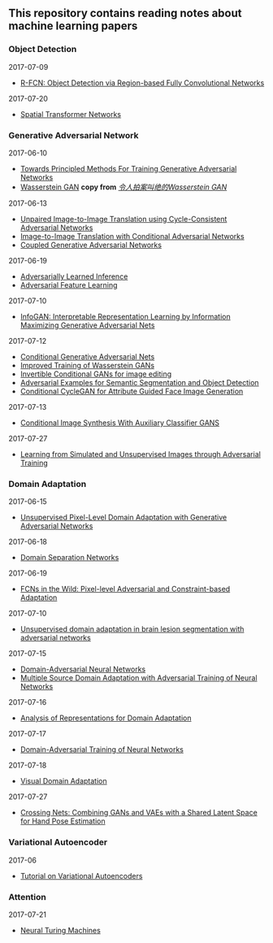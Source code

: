 ## This repository contains reading notes about machine learning papers
### Object Detection
2017-07-09
* [R-FCN: Object Detection via Region-based Fully Convolutional Networks](detection/R_FCN.md)

2017-07-20
* [Spatial Transformer Networks](detection/Spatial_Transformer_Networks.md)

### Generative Adversarial Network
2017-06-10
* [Towards Principled Methods For Training Generative Adversarial Networks](gan/Towards_Principled_Methods_For_Training_Generative_Adversarial_Networks.md)
* [Wasserstein GAN](gan/Wasserstein_GAN.md) **copy from** *[令人拍案叫绝的Wasserstein GAN](https://zhuanlan.zhihu.com/p/25071913?columnSlug=f00cb0979b57ab6d7f70e287b0cba55d)*

2017-06-13
* [Unpaired Image-to-Image Translation using Cycle-Consistent Adversarial Networks](gan/Unpaired_Image-to-Image_Translation_using_Cycle-Consistent_Adversarial_Networks.md)
* [Image-to-Image Translation with Conditional Adversarial Networks](gan/Image-to-Image_Translation_with_Conditional_Adversarial_Networks.md)
* [Coupled Generative Adversarial Networks](gan/Coupled_Generative_Adversarial_Networks.md)

2017-06-19
* [Adversarially Learned Inference](gan/Adversarially_Learned_Inference.md)
* [Adversarial Feature Learning](gan/Adversarial_Feature_Learning.md)

2017-07-10
* [InfoGAN: Interpretable Representation Learning by Information Maximizing Generative Adversarial Nets](gan/InfoGAN_Interpretable_epresentation_Learning_by_Information_Maximizing_Generative_Adversarial_Nets.md)

2017-07-12
* [Conditional Generative Adversarial Nets](gan/Conditional_Generative_Adversarial_Nets.md)
* [Improved Training of Wasserstein GANs](gan/Improved_Training_of_Wasserstein_GANs.md)
* [Invertible Conditional GANs for image editing](gan/Invertible_Conditional_GANs_for_image_editing.md)
* [Adversarial Examples for Semantic Segmentation and Object Detection](gan/Adversarial_Examples_for_Semantic_Segmentation_and_Object_Detection.md)
* [Conditional CycleGAN for Attribute Guided Face Image Generation](gan/Conditional_CycleGAN_for_Attribute_Guided_Face_Image_Generation.md)

2017-07-13
* [Conditional Image Synthesis With Auxiliary Classifier GANS](gan/Conditional_Image_Synthesis_With_Auxiliary_Classifier_GANS.md)

2017-07-27
* [Learning from Simulated and Unsupervised Images through Adversarial Training](gan/Learning_from_Simulated_and_Unsupervised_Images_through_Adversarial_Training.md)
### Domain Adaptation
2017-06-15
* [Unsupervised Pixel-Level Domain Adaptation with Generative Adversarial Networks](da/Unsupervised_Pixel-Level_Domain_Adaptation_with_Generative_Adversarial_Networks.md)

2017-06-18
* [Domain Separation Networks](da/Domain_Separation_Networks.md)

2017-06-19
* [FCNs in the Wild: Pixel-level Adversarial and Constraint-based Adaptation](da/FCNs_in_the_Wild_Pixel-level_Adversarial_and_Constraint-based_Adaptation.md)

2017-07-10
* [Unsupervised domain adaptation in brain lesion segmentation with adversarial networks](da/Unsupervised_domain_adaptation_in_brain_lesion_segmentation_with_adversarial_networks.md)

2017-07-15
* [Domain-Adversarial Neural Networks](da/Domain-Adversarial_Neural_Networks.md)
* [Multiple Source Domain Adaptation with Adversarial Training of Neural Networks](da/Multiple_Source_Domain_Adaptation_with_Adversarial_Training_of_Neural_Networks.md)

2017-07-16
* [Analysis of Representations for Domain Adaptation](da/Analysis_of_Representations_for_Domain_Adaptation.md)

2017-07-17
* [Domain-Adversarial Training of Neural Networks](da/Domain-Adversarial_Training_of_Neural_Networks.md)

2017-07-18
* [Visual Domain Adaptation](da/visual_domain_adaptation.md)

2017-07-27
* [Crossing Nets: Combining GANs and VAEs with a Shared Latent Space for Hand Pose Estimation](da/Crossing_Nets_Combining_GANs_and_VAEs_with_a_Shared_Latent_Space_for_Hand_Pose_Estimation.md)
### Variational Autoencoder
2017-06
* [Tutorial on Variational Autoencoders](vae/Tutorial_on_Variational_Autoencoders.md)

### Attention
2017-07-21
* [Neural Turing Machines](attention/Neural_Turing_Machines.md)
